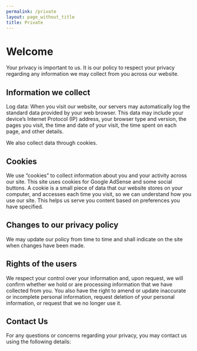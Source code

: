 ```yaml
---
permalink: /private
layout: page_without_title
title: Private
---
```

# Welcome

Your privacy is important to us. It is our policy to respect your privacy regarding any information we may collect from you across our website.

## Information we collect

Log data: When you visit our website, our servers may automatically log the standard data provided by your web browser. This data may include your device’s Internet Protocol (IP) address, your browser type and version, the pages you visit, the time and date of your visit, the time spent on each page, and other details.

We also collect data through cookies.

## Cookies

We use “cookies” to collect information about you and your activity across our site. This site uses cookies for Google AdSense and some social buttons. A cookie is a small piece of data that our website stores on your computer, and accesses each time you visit, so we can understand how you use our site. This helps us serve you content based on preferences you have specified.

## Changes to our privacy policy

We may update our policy from time to time and shall indicate on the site when changes have been made.

## Rights of the users

We respect your control over your information and, upon request, we will confirm whether we hold or are processing information that we have collected from you. You also have the right to amend or update inaccurate or incomplete personal information, request deletion of your personal information, or request that we no longer use it.

## Contact Us

For any questions or concerns regarding your privacy, you may contact us using the following details:
